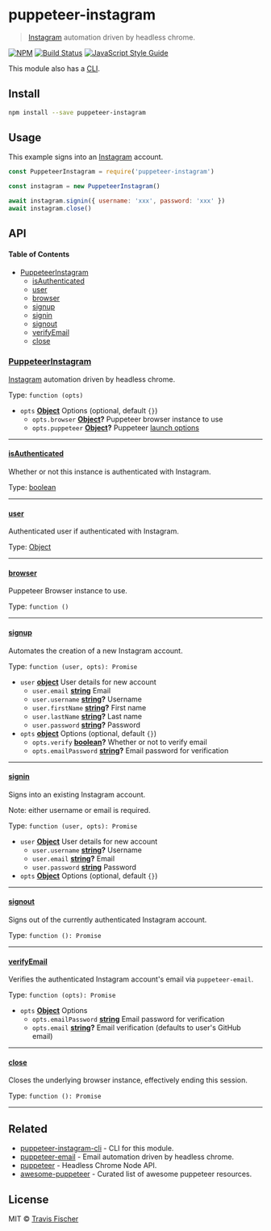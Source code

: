 # puppeteer-instagram

> [Instagram](https://instagram.com) automation driven by headless chrome.

[![NPM](https://img.shields.io/npm/v/puppeteer-instagram.svg)](https://www.npmjs.com/package/puppeteer-instagram) [![Build Status](https://travis-ci.com/transitive-bullshit/puppeteer-instagram.svg?branch=master)](https://travis-ci.com/transitive-bullshit/puppeteer-instagram) [![JavaScript Style Guide](https://img.shields.io/badge/code_style-standard-brightgreen.svg)](https://standardjs.com)

This module also has a [CLI](https://github.com/transitive-bullshit/puppeteer-instagram-cli).

## Install

```bash
npm install --save puppeteer-instagram
```

## Usage

This example signs into an [Instagram](https://instagram.com) account.

```js
const PuppeteerInstagram = require('puppeteer-instagram')

const instagram = new PuppeteerInstagram()

await instagram.signin({ username: 'xxx', password: 'xxx' })
await instagram.close()
```

## API

<!-- Generated by documentation.js. Update this documentation by updating the source code. -->

#### Table of Contents

-   [PuppeteerInstagram](#puppeteerinstagram)
    -   [isAuthenticated](#isauthenticated)
    -   [user](#user)
    -   [browser](#browser)
    -   [signup](#signup)
    -   [signin](#signin)
    -   [signout](#signout)
    -   [verifyEmail](#verifyemail)
    -   [close](#close)

### [PuppeteerInstagram](https://github.com/transitive-bullshit/puppeteer-instagram/blob/3241815ee3d5ae673c485c829d04fba4f349ac12/index.js#L21-L175)

[Instagram](https://instagram.com) automation driven by headless chrome.

Type: `function (opts)`

-   `opts` **[Object](https://developer.mozilla.org/docs/Web/JavaScript/Reference/Global_Objects/Object)** Options (optional, default `{}`)
    -   `opts.browser` **[Object](https://developer.mozilla.org/docs/Web/JavaScript/Reference/Global_Objects/Object)?** Puppeteer browser instance to use
    -   `opts.puppeteer` **[Object](https://developer.mozilla.org/docs/Web/JavaScript/Reference/Global_Objects/Object)?** Puppeteer [launch options](https://github.com/GoogleChrome/puppeteer/blob/master/docs/api.md#puppeteerlaunchoptions)

* * *

#### [isAuthenticated](https://github.com/transitive-bullshit/puppeteer-instagram/blob/3241815ee3d5ae673c485c829d04fba4f349ac12/index.js#L32-L32)

Whether or not this instance is authenticated with Instagram.

Type: [boolean](https://developer.mozilla.org/docs/Web/JavaScript/Reference/Global_Objects/Boolean)

* * *

#### [user](https://github.com/transitive-bullshit/puppeteer-instagram/blob/3241815ee3d5ae673c485c829d04fba4f349ac12/index.js#L39-L39)

Authenticated user if authenticated with Instagram.

Type: [Object](https://developer.mozilla.org/docs/Web/JavaScript/Reference/Global_Objects/Object)

* * *

#### [browser](https://github.com/transitive-bullshit/puppeteer-instagram/blob/3241815ee3d5ae673c485c829d04fba4f349ac12/index.js#L46-L52)

Puppeteer Browser instance to use.

Type: `function ()`

* * *

#### [signup](https://github.com/transitive-bullshit/puppeteer-instagram/blob/3241815ee3d5ae673c485c829d04fba4f349ac12/index.js#L68-L100)

Automates the creation of a new Instagram account.

Type: `function (user, opts): Promise`

-   `user` **[object](https://developer.mozilla.org/docs/Web/JavaScript/Reference/Global_Objects/Object)** User details for new account
    -   `user.email` **[string](https://developer.mozilla.org/docs/Web/JavaScript/Reference/Global_Objects/String)** Email
    -   `user.username` **[string](https://developer.mozilla.org/docs/Web/JavaScript/Reference/Global_Objects/String)?** Username
    -   `user.firstName` **[string](https://developer.mozilla.org/docs/Web/JavaScript/Reference/Global_Objects/String)?** First name
    -   `user.lastName` **[string](https://developer.mozilla.org/docs/Web/JavaScript/Reference/Global_Objects/String)?** Last name
    -   `user.password` **[string](https://developer.mozilla.org/docs/Web/JavaScript/Reference/Global_Objects/String)?** Password
-   `opts` **[object](https://developer.mozilla.org/docs/Web/JavaScript/Reference/Global_Objects/Object)** Options (optional, default `{}`)
    -   `opts.verify` **[boolean](https://developer.mozilla.org/docs/Web/JavaScript/Reference/Global_Objects/Boolean)?** Whether or not to verify email
    -   `opts.emailPassword` **[string](https://developer.mozilla.org/docs/Web/JavaScript/Reference/Global_Objects/String)?** Email password for verification

* * *

#### [signin](https://github.com/transitive-bullshit/puppeteer-instagram/blob/3241815ee3d5ae673c485c829d04fba4f349ac12/index.js#L114-L130)

Signs into an existing Instagram account.

Note: either username or email is required.

Type: `function (user, opts): Promise`

-   `user` **[Object](https://developer.mozilla.org/docs/Web/JavaScript/Reference/Global_Objects/Object)** User details for new account
    -   `user.username` **[string](https://developer.mozilla.org/docs/Web/JavaScript/Reference/Global_Objects/String)?** Username
    -   `user.email` **[string](https://developer.mozilla.org/docs/Web/JavaScript/Reference/Global_Objects/String)?** Email
    -   `user.password` **[string](https://developer.mozilla.org/docs/Web/JavaScript/Reference/Global_Objects/String)** Password
-   `opts` **[Object](https://developer.mozilla.org/docs/Web/JavaScript/Reference/Global_Objects/Object)** Options (optional, default `{}`)

* * *

#### [signout](https://github.com/transitive-bullshit/puppeteer-instagram/blob/3241815ee3d5ae673c485c829d04fba4f349ac12/index.js#L136-L142)

Signs out of the currently authenticated Instagram account.

Type: `function (): Promise`

* * *

#### [verifyEmail](https://github.com/transitive-bullshit/puppeteer-instagram/blob/3241815ee3d5ae673c485c829d04fba4f349ac12/index.js#L152-L161)

Verifies the authenticated Instagram account's email via `puppeteer-email`.

Type: `function (opts): Promise`

-   `opts` **[Object](https://developer.mozilla.org/docs/Web/JavaScript/Reference/Global_Objects/Object)** Options
    -   `opts.emailPassword` **[string](https://developer.mozilla.org/docs/Web/JavaScript/Reference/Global_Objects/String)** Email password for verification
    -   `opts.email` **[string](https://developer.mozilla.org/docs/Web/JavaScript/Reference/Global_Objects/String)?** Email verification (defaults to user's GitHub email)

* * *

#### [close](https://github.com/transitive-bullshit/puppeteer-instagram/blob/3241815ee3d5ae673c485c829d04fba4f349ac12/index.js#L168-L174)

Closes the underlying browser instance, effectively ending this session.

Type: `function (): Promise`

* * *

## Related

-   [puppeteer-instagram-cli](https://github.com/transitive-bullshit/puppeteer-instagram-cli) - CLI for this module.
-   [puppeteer-email](https://github.com/transitive-bullshit/puppeteer-email) - Email automation driven by headless chrome.
-   [puppeteer](https://github.com/GoogleChrome/puppeteer) - Headless Chrome Node API.
-   [awesome-puppeteer](https://github.com/transitive-bullshit/awesome-puppeteer) - Curated list of awesome puppeteer resources.

## License

MIT © [Travis Fischer](https://github.com/transitive-bullshit)
